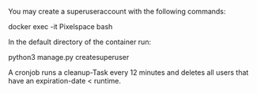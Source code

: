 You may create a superuseraccount with the following commands:

docker exec -it Pixelspace bash

In the default directory of the container run:

python3 manage.py createsuperuser

A cronjob runs a cleanup-Task every 12 minutes and deletes all users that have an expiration-date < runtime.